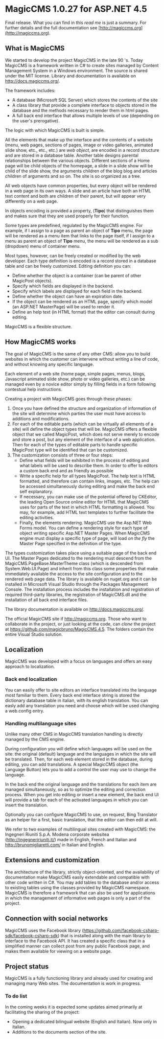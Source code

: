 
# MagicCMS 1.0.27 for ASP.NET 4.5
Final release. What you can find in this *read me* is just a summary. For further details and the full documentation see [http://magiccms.org](http://magiccms.org). 
## What is MagicCMS
We started to develop the project MagicCMS in the late 90 's. Today MagicCMS is a framework written in C# to create sites managed by Content Management System in a Windows environment. The source is shared under the MIT license. Library and documentation is available on http://docs.magiccms.org/. 

The framework includes:
* A database (Microsoft SQL Server) which stores the contents of the site
* A class library that provide a complete interface to objects stored in the database and the methods necessary to render them in html pages.
* A full back end interface that allows multiple levels of use (depending on the user's prerogative).

The logic with which MagicCMS is built is simple. 

All the elements that make up the interface and the contents of a website (menu, web pages, sections of pages, image or video galleries, animated slide show, etc., etc., etc.) are *web object*, are encoded in a record structure and are stored in a database table. Another table designs parental relationships between the various objects. Different sections of a Home page will be child objects of the homepage, a slide in a slide show will be child of the slide show, the arguments children of the blog blog and articles children of arguments and so on. The site is so organized as a tree.

All web objects have common properties, but every object will be rendered in a web page in its own ways. A slide and an article have both an HTML text content and both are children of their parent, but will appear very differently on a web page.

In objects encoding is provided a property, (**Tipo**) that distinguishes them and makes sure that they are used properly for their function.

Some types are predefined, regulated by the MagicCMS engine. For example, if I assign to a page as parent an object of **Tipo** menu, the page will be rendered as a menu item that links to the page itself, if I assign to a menu as parent an object of **Tipo** menu, the menu will be rendered as a sub (dropdown) menu of container menu. 

Most types, however, can be freely created or modified by the web developer. Each type definition is encoded is a record stored in a database table and can be freely customized. Editing definition you can:

* Define whether the object is a container (can be parent of other MagicPost objects).
* Specify which fields are displayed in the backend.
* Specify which labels are displayed for each field in the backend.
* Define whether the object can have an expiration date.
* If the object can be rendered as an HTML page, specify which model (an ASP.NET MasterPage) will be used to render it.
* Define an help text (in HTML format) that the editor can consult during editing.

MagicCMS is a flexible structure.
## How MagicCMS works
The goal of MagicCMS is the same of any other CMS: allow you to build websites in which the customer can intervene without writing a line of code, and without knowing any specific language.

Each element of a web site (home page, simple pages, menus, blogs, Javascript animated slide show, photo or video galleries, etc.) can be managed even by a novice editor simply by filling fields in a form following contestual help instructions.

Creating a project with MagicCMS goes through these phases:

1. Once you have defined the structure and organization of information of the site will determine which parties the user must have access to additions and modifications.
1. For each of the editable parts (which can be virtually all elements of a site) will define the object types that will be. MagicCMS offers a flexible object that we called MagicPost, which does not serve merely to encode and store a post, but any element of the interface of a web application. Then for each of the types of editable parts to handle specific MagicPost type will be identified that can be customized.
1. The customization consists of three or four steps:
	* Define what fields will be exhibited in the process of editing and what labels will be used to describe them. In order to offer to editors a custom back end and as friendly as possible
	* Write a specific help for all types MagicPost. The help text is HTML formatted, and therefore can contain links, images, etc. The help can be accessed simultaneously during editing and make the back end self explanatory.
	* If necessary, you can make use of the potential offered by CKEditor, the leading Open Source online editor for HTML that MagicCMS uses for parts of the text in which HTML formatting is allowed. You may, for example, add HTML text templates to further facilitate the editing activities.
	* Finally, the elements rendering. MagicCMS use the  Asp.NET Web Forms model. You can define a rendering style for each type of object writing specific Asp.NET Master Pages. When MagicCMS engine must display a specific type of page, will load *on the fly* the Master Page specified in the definition of the type.
	
The types customization takes place using a suitable page of the back end UI. The Master Pages dedicated to the rendering must descend from the MagicCMS.PageBase.MasterTheme class (which is descended from System.Web.UI.Page) and inherit from this class some properties that make immediately available the access to the site configuration and to the rendered web page data.
The library is available on nuget.org and it can be installed in Microsoft Visual Studio through the Packages Management Console. The installation process includes the installation and registration of required third-party libraries, the registration of MagicCMS.dll and the installation of all back end interface files.

The library documentation is available on http://docs.magiccms.org/.

The official MagicCMS site if http://magiccms.org.
Those who want to collaborate in the project, or just looking at the code, can *clone* the project at https://github.com/magicbruno/MagicCMS.4.5. The folders contain the entire Visual Studio solution.

## Localization
MagicCMS was developed with a focus on languages and offers an easy approach to localization.
### Back end localization
You can easily offer to site editors an interface translated into the language most familiar to them. Every back end interface string is stored the dictionary database table in italian, with its english translation. You can easly add any translation you need and choose which will be used changing a web.config entry.
### Handling multilanguage sites
Unlike many other CMS in MagicCMS translation handling is directly managed by the CMS engine. 

During configuration you will define which languages will be used on the site: the original (default) language and the languages in which the site will be translated. Then, for each web element stored in the database, during editing, you can add translations. A special MagicCMS object (the Language Button) lets you to add a control the user may use to change the language.

In the back end the original language and the translations for each item are managed simultaneously, so as to optimize the editing and correction process. When you get into editing or insert a new element, the back end UI will provide a tab for each of the activated languages in which you can insert the translation. 

Optionally you can configure MagicCMS to use, on request, Bing Translator as an helper for a first, basic translation, that the editor can then edit at will.

We refer to two examples of multilingual sites created with MagicCMS: the Ingegneri Riuniti S.p.A. Modena corporate websitea (http://ingegneririuniti.it/) made in English, French and Italian and http://brunomigliaretti.com/ in Italian and English.

## Extensions and customization 
The architecture of the library, strictly object-oriented, and the availability of documentation make MagicCMS easily extendable and compatible with other code written in C#. You may add tables to the database and/or access to existing tables using the classes provided by MagicCMS namespace.
MagicCMS is therefore a framework that can also be used for applications in which the management of informative web pages is only a part of the project.
## Connection with social networks
MagicCMS uses the Facebook library (https://github.com/facebook-csharp-sdk/facebook-csharp-sdk) that is installed along with the main library to interface to the Facebook API. It has created a specific class that in a simplified manner can collect post from any public Facebook page, and makes them available for viewing on a website page.
## Project status
MagicCMS is a fully functioning library and already used for creating and managing many Web sites. The documentation is work in progress.
### To do list
In the coming weeks it is expected some updates aimed primarily at facilitating the sharing of the project:
* Opening a dedicated bilingual website (English and Italian). Now only in italian.
* Additions to the documents section of the site.
